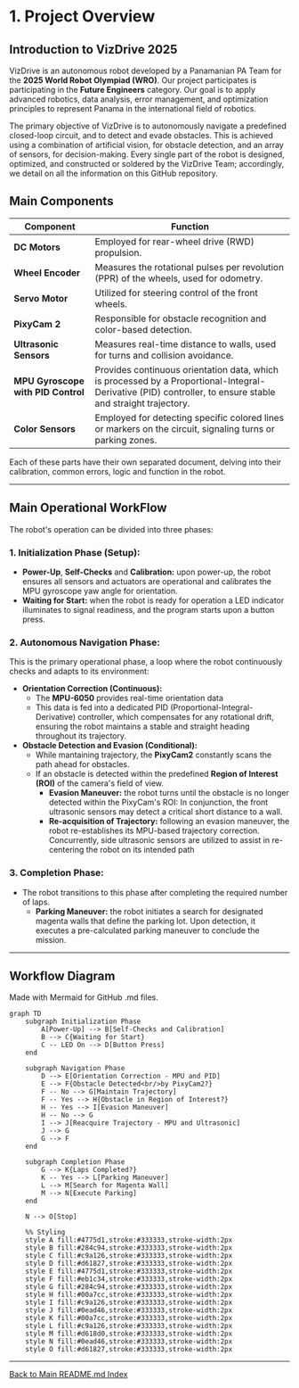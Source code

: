 # 1. Project Overview

## Introduction to VizDrive 2025

VizDrive is an autonomous robot developed by a Panamanian PA Team for the **2025 World Robot Olympiad (WRO)**.
Our project participates is participating in the **Future Engineers** category. Our goal is to apply advanced robotics, data analysis, error management, and optimization principles to represent Panama in the international field of robotics.

The primary objective of VizDrive is to autonomously navigate a predefined closed-loop circuit, and to detect and evade obstacles. This is achieved using a combination of artificial vision, for obstacle detection, and an array of sensors, for decision-making. Every single part of the robot is designed, optimized, and constructed or soldered by the VizDrive Team; accordingly, we detail on all the information on this GitHub repository.

## Main Components

| Component | Function |
| ---------------- | ------------------------------------------------------------------------------------------------------------------------ |
| **DC Motors** | Employed for rear-wheel drive (RWD) propulsion. |
| **Wheel Encoder** | Measures the rotational pulses per revolution (PPR) of the wheels, used for odometry. |
| **Servo Motor** | Utilized for steering control of the front wheels. |
| **PixyCam 2** | Responsible for obstacle recognition and color-based detection. |
| **Ultrasonic Sensors** | Measures real-time distance to walls, used for turns and collision avoidance. |
| **MPU Gyroscope with PID Control** | Provides continuous orientation data, which is processed by a Proportional-Integral-Derivative (PID) controller, to ensure stable and straight trajectory. |
| **Color Sensors** | Employed for detecting specific colored lines or markers on the circuit, signaling turns or parking zones. |

Each of these parts have their own separated document, delving into their calibration, common errors, logic and function in the robot.

---

## Main Operational WorkFlow

The robot's operation can be divided into three phases:

### 1. **Initialization Phase (Setup):**

* **Power-Up**, **Self-Checks** and **Calibration:** upon power-up, the robot ensures all sensors and actuators are operational and calibrates the MPU gyroscope yaw angle for orientation.
* **Waiting for Start:** when the robot is ready for operation a LED indicator illuminates to signal readiness, and the program starts upon a button press.

### 2. **Autonomous Navigation Phase:**

This is the primary operational phase, a loop where the robot continuously checks and adapts to its environment:

* **Orientation Correction (Continuous):**
  * The **MPU-6050** provides real-time orientation data
  * This data is fed into a dedicated PID (Proportional-Integral-Derivative) controller, which compensates for any rotational drift, ensuring the robot maintains a stable and straight heading throughout its trajectory.
* **Obstacle Detection and Evasion (Conditional):**
  * While mantaining trajectory, the **PixyCam2** constantly scans the path ahead for obstacles.
  * If an obstacle is detected within the predefined **Region of Interest (ROI)** of the camera's field of view.
    * **Evasion Maneuver:** the robot turns until the obstacle is no longer detected within the PixyCam's ROI: In conjunction, the front ultrasonic sensors may detect a critical short distance to a wall.
    * **Re-acquisition of Trajectory:** following an evasion maneuver, the robot re-establishes its MPU-based trajectory correction. Concurrently, side ultrasonic sensors are utilized to assist in re-centering the robot on its intended path

### 3. **Completion Phase:**

* The robot transitions to this phase after completing the required number of laps.
  * **Parking Maneuver:** the robot initiates a search for designated magenta walls that define the parking lot. Upon detection, it executes a pre-calculated parking maneuver to conclude the mission.

---

## Workflow Diagram

Made with Mermaid for GitHub .md files.

```mermaid
graph TD
    subgraph Initialization Phase
        A[Power-Up] --> B[Self-Checks and Calibration]
        B --> C{Waiting for Start}
        C -- LED On --> D[Button Press]
    end

    subgraph Navigation Phase
        D --> E[Orientation Correction - MPU and PID]
        E --> F{Obstacle Detected<br/>by PixyCam2?}
        F -- No --> G[Maintain Trajectory]
        F -- Yes --> H{Obstacle in Region of Interest?}
        H -- Yes --> I[Evasion Maneuver]
        H -- No --> G
        I --> J[Reacquire Trajectory - MPU and Ultrasonic]
        J --> G
        G --> F
    end

    subgraph Completion Phase
        G --> K{Laps Completed?}
        K -- Yes --> L[Parking Maneuver]
        L --> M[Search for Magenta Wall]
        M --> N[Execute Parking]
    end

    N --> O[Stop]

    %% Styling
    style A fill:#4775d1,stroke:#333333,stroke-width:2px
    style B fill:#284c94,stroke:#333333,stroke-width:2px
    style C fill:#c9a126,stroke:#333333,stroke-width:2px
    style D fill:#d61827,stroke:#333333,stroke-width:2px
    style E fill:#4775d1,stroke:#333333,stroke-width:2px
    style F fill:#eb1c34,stroke:#333333,stroke-width:2px
    style G fill:#284c94,stroke:#333333,stroke-width:2px
    style H fill:#00a7cc,stroke:#333333,stroke-width:2px
    style I fill:#c9a126,stroke:#333333,stroke-width:2px
    style J fill:#0ead46,stroke:#333333,stroke-width:2px
    style K fill:#00a7cc,stroke:#333333,stroke-width:2px
    style L fill:#c9a126,stroke:#333333,stroke-width:2px
    style M fill:#d618d0,stroke:#333333,stroke-width:2px
    style N fill:#0ead46,stroke:#333333,stroke-width:2px
    style O fill:#d61827,stroke:#333333,stroke-width:2px

```

---

[Back to Main README.md Index](../README.md)
